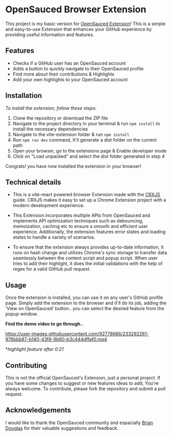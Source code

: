 
# OpenSauced Browser Extension

This project is my basic version for [OpenSauced Extension](https://github.com/open-sauced/browser-extensions/)! This is a simple and easy-to-use Extension that enhances your GitHub experience by providing useful information and features.

## Features

- Checks if a GitHub user has an OpenSauced account
- Adds a button to quickly navigate to their OpenSauced profile
- Find more about their contributions & Highlights
- Add your own highlights to your OpenSauced account

## Installation

*To install the extension, follow these steps:*

1. Clone the repository or download the ZIP file
2. Navigate to the project directory in your terminal & run `npm install` to install the necessary dependencies
3. Navigate to the vite-extension folder & run `npm install`
3. Run `npm run dev` command, It'll generate a dist folder on the current path 
4. Open your browser, go to the extensions page & Enable developer mode
6. Click on "Load unpacked" and select the dist folder generated in step 4

Congrats! you have now installed the extension in your browser!

## Technical details

- This is a vite-react powered browser Extension made with the [CRXJS](https://crxjs.dev/vite-plugin/getting-started/vanilla-js/create-project) guide. CRXJS makes it easy to set up a Chrome Extension project with a modern development experience. 

- This Extension incorporates multiple APIs from OpenSauced and implements API optimization techniques such as debouncing, memoization, caching etc to ensure a smooth and efficient user experience. Additionally, the extension features error states and loading states to handle a variety of scenarios.

- To ensure that the extension always provides up-to-date information, it runs on hash change and utilizes Chrome's sync storage to transfer data seamlessly between the content script and popup script. When user tries to add their highlight, it does the initial validations with the help of regex for a valid GitHub pull request.

## Usage

Once the extension is installed, you can use it on any user's GitHub profile page. Simply add the extension to the browser and it'll do its job, adding the 'View on OpenSauced' button.. you can select the desired feature from the popup window.

**Find the demo video to go through..**

https://user-images.githubusercontent.com/92778686/233292261-976bbb87-b140-43f8-9b60-b3c444dffaf0.mp4



**highlight feature after 0:21*

## Contributing

This is not the official OpenSauced's Extension, just a personal project. If you have some changes to suggest or new features ideas to add, You're always welcome. To contribute, please fork the repository and submit a pull request.

## Acknowledgements

I would like to thank the OpenSauced community and espacially [Brian Douglas](https://github.com/bdougie) for their valuable suggestions and feedback.
